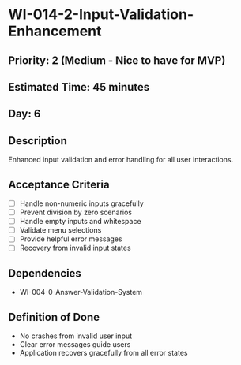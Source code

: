 # WI-014-2-Input-Validation-Enhancement

## Priority: 2 (Medium - Nice to have for MVP)
## Estimated Time: 45 minutes
## Day: 6

## Description
Enhanced input validation and error handling for all user interactions.

## Acceptance Criteria
- [ ] Handle non-numeric inputs gracefully
- [ ] Prevent division by zero scenarios
- [ ] Handle empty inputs and whitespace
- [ ] Validate menu selections
- [ ] Provide helpful error messages
- [ ] Recovery from invalid input states

## Dependencies
- WI-004-0-Answer-Validation-System

## Definition of Done
- No crashes from invalid user input
- Clear error messages guide users
- Application recovers gracefully from all error states
